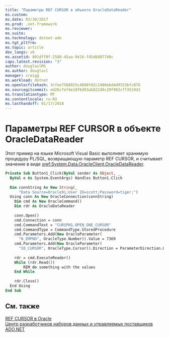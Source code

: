 ```yaml
---
title: "Параметры REF CURSOR в объекте OracleDataReader"
ms.custom: 
ms.date: 03/30/2017
ms.prod: .net-framework
ms.reviewer: 
ms.suite: 
ms.technology: dotnet-ado
ms.tgt_pltfrm: 
ms.topic: article
dev_langs: vb
ms.assetid: 801dff0f-2508-45aa-9416-f45d6887740c
caps.latest.revision: "3"
author: douglaslMS
ms.author: douglasl
manager: craigg
ms.workload: dotnet
ms.openlocfilehash: 3cfee7568925c4898fd2c1480ebd4d9323bfc876
ms.sourcegitcommit: ed26cfef4e18f6d93ab822d8c29f902cff3519d1
ms.translationtype: MT
ms.contentlocale: ru-RU
ms.lasthandoff: 01/17/2018
---
```

# <a name="ref-cursor-parameters-in-an-oracledatareader"></a>Параметры REF CURSOR в объекте OracleDataReader
Этот пример на языке Microsoft Visual Basic выполняет хранимую процедуру PL/SQL, возвращающую параметр REF CURSOR, и считывает значение в виде <xref:System.Data.OracleClient.OracleDataReader>.  
  
```vb  
Private Sub Button1_Click(ByVal sender As Object, _  
  ByVal e As System.EventArgs) Handles Button1.Click  
  
  Dim connString As New String(_  
      "Data Source=Oracle9i;User ID=scott;Password=tiger;")  
  Using conn As New OracleConnection(connString)  
    Dim cmd As New OracleCommand()  
    Dim rdr As OracleDataReader  
  
    conn.Open()  
    cmd.Connection = conn  
    cmd.CommandText = "CURSPKG.OPEN_ONE_CURSOR"  
    cmd.CommandType = CommandType.StoredProcedure  
    cmd.Parameters.Add(New OracleParameter(  
      "N_EMPNO", OracleType.Number)).Value = 7369  
    cmd.Parameters.Add(New OracleParameter(  
      "IO_CURSOR", OracleType.Cursor)).Direction = ParameterDirection.Output  
  
    rdr = cmd.ExecuteReader()  
    While (rdr.Read())  
        REM do something with the values  
    End While  
  
    rdr.Close()  
  End Using  
End Sub  
```  
  
## <a name="see-also"></a>См. также  
 [REF CURSOR в Oracle](../../../../docs/framework/data/adonet/oracle-ref-cursors.md)  
 [Центр разработчиков наборов данных и управляемых поставщиков ADO.NET](http://go.microsoft.com/fwlink/?LinkId=217917)
